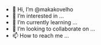 - 👋 Hi, I’m @makakovelho
- 👀 I’m interested in ...
- 🌱 I’m currently learning ...
- 💞️ I’m looking to collaborate on ...
- 📫 How to reach me ...

<!---
makakovelho/makakovelho is a ✨ special ✨ repository because its `README.md` (this file) appears on your GitHub profile.
You can click the Preview link to take a look at your changes.
--->
